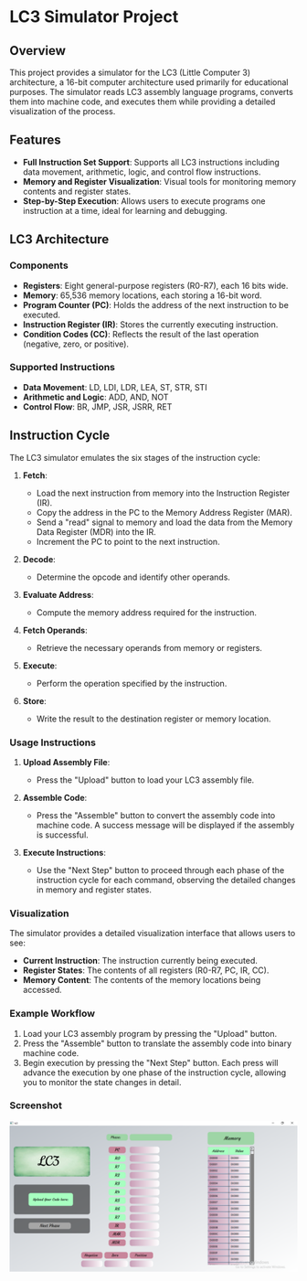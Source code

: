 # LC3 Simulator Project

## Overview

This project provides a simulator for the LC3 (Little Computer 3) architecture, a 16-bit computer architecture used primarily for educational purposes. The simulator reads LC3 assembly language programs, converts them into machine code, and executes them while providing a detailed visualization of the process.

## Features

- **Full Instruction Set Support**: Supports all LC3 instructions including data movement, arithmetic, logic, and control flow instructions.
- **Memory and Register Visualization**: Visual tools for monitoring memory contents and register states.
- **Step-by-Step Execution**: Allows users to execute programs one instruction at a time, ideal for learning and debugging.

## LC3 Architecture

### Components

- **Registers**: Eight general-purpose registers (R0-R7), each 16 bits wide.
- **Memory**: 65,536 memory locations, each storing a 16-bit word.
- **Program Counter (PC)**: Holds the address of the next instruction to be executed.
- **Instruction Register (IR)**: Stores the currently executing instruction.
- **Condition Codes (CC)**: Reflects the result of the last operation (negative, zero, or positive).

### Supported Instructions

- **Data Movement**: LD, LDI, LDR, LEA, ST, STR, STI
- **Arithmetic and Logic**: ADD, AND, NOT
- **Control Flow**: BR, JMP, JSR, JSRR, RET

## Instruction Cycle

The LC3 simulator emulates the six stages of the instruction cycle:

1. **Fetch**: 
   - Load the next instruction from memory into the Instruction Register (IR).
   - Copy the address in the PC to the Memory Address Register (MAR).
   - Send a "read" signal to memory and load the data from the Memory Data Register (MDR) into the IR.
   - Increment the PC to point to the next instruction.

2. **Decode**:
   - Determine the opcode and identify other operands.

3. **Evaluate Address**:
   - Compute the memory address required for the instruction.

4. **Fetch Operands**:
   - Retrieve the necessary operands from memory or registers.

5. **Execute**:
   - Perform the operation specified by the instruction.

6. **Store**:
   - Write the result to the destination register or memory location.

### Usage Instructions

1. **Upload Assembly File**:
   - Press the "Upload" button to load your LC3 assembly file.

2. **Assemble Code**:
   - Press the "Assemble" button to convert the assembly code into machine code. A success message will be displayed if the assembly is successful.

3. **Execute Instructions**:
   - Use the "Next Step" button to proceed through each phase of the instruction cycle for each command, observing the detailed changes in memory and register states.

### Visualization

The simulator provides a detailed visualization interface that allows users to see:
- **Current Instruction**: The instruction currently being executed.
- **Register States**: The contents of all registers (R0-R7, PC, IR, CC).
- **Memory Content**: The contents of the memory locations being accessed.

### Example Workflow

1. Load your LC3 assembly program by pressing the "Upload" button.
2. Press the "Assemble" button to translate the assembly code into binary machine code.
3. Begin execution by pressing the "Next Step" button. Each press will advance the execution by one phase of the instruction cycle, allowing you to monitor the state changes in detail.

### Screenshot

![LC3](https://github.com/Z-Naderi/LC3Simulater/blob/main/LC3.png)

